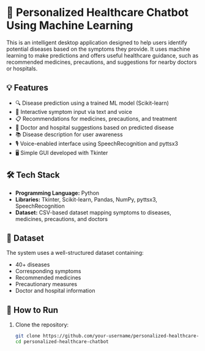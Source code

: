 # 🏥 Personalized Healthcare Chatbot Using Machine Learning

This is an intelligent desktop application designed to help users identify potential diseases based on the symptoms they provide. It uses machine learning to make predictions and offers useful healthcare guidance, such as recommended medicines, precautions, and suggestions for nearby doctors or hospitals.

## 💡 Features

* 🔍 Disease prediction using a trained ML model (Scikit-learn)
* 💬 Interactive symptom input via text and voice
* 📋 Recommendations for medicines, precautions, and treatment
* 🏥 Doctor and hospital suggestions based on predicted disease
* 📚 Disease description for user awareness
* 🎙️ Voice-enabled interface using SpeechRecognition and pyttsx3
* 🖥️ Simple GUI developed with Tkinter

## 🛠️ Tech Stack

* **Programming Language:** Python
* **Libraries:** Tkinter, Scikit-learn, Pandas, NumPy, pyttsx3, SpeechRecognition
* **Dataset:** CSV-based dataset mapping symptoms to diseases, medicines, precautions, and doctors

## 📂 Dataset

The system uses a well-structured dataset containing:

* 40+ diseases
* Corresponding symptoms
* Recommended medicines
* Precautionary measures
* Doctor and hospital information

## 🚀 How to Run

1. Clone the repository:

   ```bash
   git clone https://github.com/your-username/personalized-healthcare-chatbot.git
   cd personalized-healthcare-chatbot
   ```

